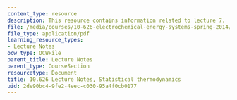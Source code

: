```yaml
---
content_type: resource
description: This resource contains information related to lecture 7.
file: /media/courses/10-626-electrochemical-energy-systems-spring-2014/2de90bc49fe24eecc03095a4f0cb0177_MIT10_626S14_S11lec07.pdf
file_type: application/pdf
learning_resource_types:
- Lecture Notes
ocw_type: OCWFile
parent_title: Lecture Notes
parent_type: CourseSection
resourcetype: Document
title: 10.626 Lecture Notes, Statistical thermodynamics
uid: 2de90bc4-9fe2-4eec-c030-95a4f0cb0177
---
```


